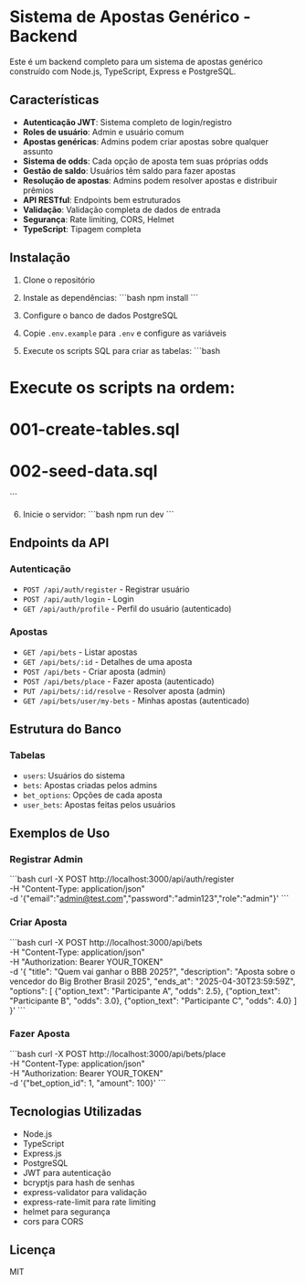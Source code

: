 # Sistema de Apostas Genérico - Backend

Este é um backend completo para um sistema de apostas genérico construído com Node.js, TypeScript, Express e PostgreSQL.

## Características

- **Autenticação JWT**: Sistema completo de login/registro
- **Roles de usuário**: Admin e usuário comum
- **Apostas genéricas**: Admins podem criar apostas sobre qualquer assunto
- **Sistema de odds**: Cada opção de aposta tem suas próprias odds
- **Gestão de saldo**: Usuários têm saldo para fazer apostas
- **Resolução de apostas**: Admins podem resolver apostas e distribuir prêmios
- **API RESTful**: Endpoints bem estruturados
- **Validação**: Validação completa de dados de entrada
- **Segurança**: Rate limiting, CORS, Helmet
- **TypeScript**: Tipagem completa

## Instalação

1. Clone o repositório
2. Instale as dependências:
\`\`\`bash
npm install
\`\`\`

3. Configure o banco de dados PostgreSQL
4. Copie `.env.example` para `.env` e configure as variáveis
5. Execute os scripts SQL para criar as tabelas:
\`\`\`bash
# Execute os scripts na ordem:
# 001-create-tables.sql
# 002-seed-data.sql
\`\`\`

6. Inicie o servidor:
\`\`\`bash
npm run dev
\`\`\`

## Endpoints da API

### Autenticação
- `POST /api/auth/register` - Registrar usuário
- `POST /api/auth/login` - Login
- `GET /api/auth/profile` - Perfil do usuário (autenticado)

### Apostas
- `GET /api/bets` - Listar apostas
- `GET /api/bets/:id` - Detalhes de uma aposta
- `POST /api/bets` - Criar aposta (admin)
- `POST /api/bets/place` - Fazer aposta (autenticado)
- `PUT /api/bets/:id/resolve` - Resolver aposta (admin)
- `GET /api/bets/user/my-bets` - Minhas apostas (autenticado)

## Estrutura do Banco

### Tabelas
- `users`: Usuários do sistema
- `bets`: Apostas criadas pelos admins
- `bet_options`: Opções de cada aposta
- `user_bets`: Apostas feitas pelos usuários

## Exemplos de Uso

### Registrar Admin
\`\`\`bash
curl -X POST http://localhost:3000/api/auth/register \
  -H "Content-Type: application/json" \
  -d '{"email":"admin@test.com","password":"admin123","role":"admin"}'
\`\`\`

### Criar Aposta
\`\`\`bash
curl -X POST http://localhost:3000/api/bets \
  -H "Content-Type: application/json" \
  -H "Authorization: Bearer YOUR_TOKEN" \
  -d '{
    "title": "Quem vai ganhar o BBB 2025?",
    "description": "Aposta sobre o vencedor do Big Brother Brasil 2025",
    "ends_at": "2025-04-30T23:59:59Z",
    "options": [
      {"option_text": "Participante A", "odds": 2.5},
      {"option_text": "Participante B", "odds": 3.0},
      {"option_text": "Participante C", "odds": 4.0}
    ]
  }'
\`\`\`

### Fazer Aposta
\`\`\`bash
curl -X POST http://localhost:3000/api/bets/place \
  -H "Content-Type: application/json" \
  -H "Authorization: Bearer YOUR_TOKEN" \
  -d '{"bet_option_id": 1, "amount": 100}'
\`\`\`

## Tecnologias Utilizadas

- Node.js
- TypeScript
- Express.js
- PostgreSQL
- JWT para autenticação
- bcryptjs para hash de senhas
- express-validator para validação
- express-rate-limit para rate limiting
- helmet para segurança
- cors para CORS

## Licença

MIT
